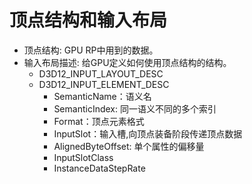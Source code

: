 # 顶点结构和输入布局
- 顶点结构: GPU RP中用到的数据。
- 输入布局描述: 给GPU定义如何使用顶点结构的结构。
  - D3D12_INPUT_LAYOUT_DESC
  - D3D12_INPUT_ELEMENT_DESC
    - SemanticName：语义名
    - SemanticIndex: 同一语义不同的多个索引
    - Format：顶点元素格式
    - InputSlot：输入槽,向顶点装备阶段传递顶点数据
    - AlignedByteOffset: 单个属性的偏移量
    - InputSlotClass
    - InstanceDataStepRate